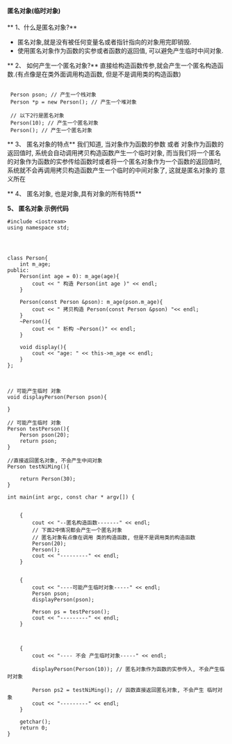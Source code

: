 #### 匿名对象(临时对象)

** 1、什么是匿名对象?**
 - 匿名对象,就是没有被任何变量名或者指针指向的对象用完即销毁.
 - 使用匿名对象作为函数的实参或者函数的返回值, 可以避免产生临时中间对象.
 
 
** 2、 如何产生一个匿名对象?**
 直接给构造函数传参,就会产生一个匿名构造函数.(有点像是在类外面调用构造函数, 但是不是调用类的构造函数)
```

 Person pson; // 产生一个栈对象
 Person *p = new Person(); // 产生一个堆对象

 // 以下2行是匿名对象
 Person(10); // 产生一个匿名对象
 Person(); // 产生一个匿名对象
```
 
** 3、 匿名对象的特点**
我们知道, 当对象作为函数的参数 或者 对象作为函数的返回值时, 系统会自动调用拷贝构造函数产生一个临时对象, 而当我们将一个匿名的对象作为函数的实参传给函数时或者将一个匿名对象作为一个函数的返回值时, 系统就不会再调用拷贝构造函数产生一个临时的中间对象了, 这就是匿名对象的 意义所在
 
** 4、 匿名对象, 也是对象,具有对象的所有特质**


**5、 匿名对象 示例代码**

```
#include <iostream>
using namespace std;




class Person{
    int m_age;
public:
    Person(int age = 0): m_age(age){
        cout << " 构造 Person(int age )" << endl;
    }
    
    Person(const Person &pson): m_age(pson.m_age){
        cout << " 拷贝构造 Person(const Person &pson) "<< endl;
    }
    ~Person(){
        cout << " 析构 ~Person()" << endl;
    }
    
    void display(){
        cout << "age: " << this->m_age << endl;
    }
};



// 可能产生临时 对象
void displayPerson(Person pson){
    
}

// 可能产生临时 对象
Person testPerson(){
    Person pson(20);
    return pson;
}

//直接返回匿名对象, 不会产生中间对象
Person testNiMing(){
    
    return Person(30);
}

int main(int argc, const char * argv[]) {
   
    
    {
        cout << "--匿名构造函数-------" << endl;
        // 下面2中情况都会产生一个匿名对象
        // 匿名对象有点像在调用 类的构造函数, 但是不是调用类的构造函数
        Person(20);
        Person();
        cout << "---------" << endl;
    }
    
    
    {
        cout << "----可能产生临时对象-----" << endl;
        Person pson;
        displayPerson(pson);
        
        Person ps = testPerson();
        cout << "---------" << endl;
    }
   
    

    {
        cout << "---- 不会 产生临时对象-----" << endl;
        
        displayPerson(Person(10)); // 匿名对象作为函数的实参传入, 不会产生临时对象
        
        Person ps2 = testNiMing(); // 函数直接返回匿名对象, 不会产生 临时对象
        cout << "---------" << endl;
    }

    getchar();
    return 0;
}

```